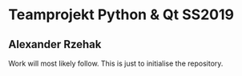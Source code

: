 # Teamprojekt Python & Qt SS2019

## Alexander Rzehak

Work will most likely follow. This is just to initialise the repository.